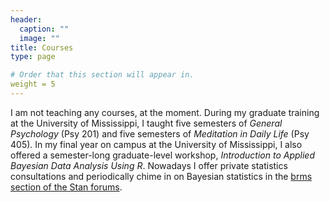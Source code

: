 ```yaml
---
header:
  caption: ""
  image: ""
title: Courses
type: page

# Order that this section will appear in.
weight = 5
---
```


I am not teaching any courses, at the moment. During my graduate training at the University of Mississippi, I taught five semesters of *General Psychology* (Psy 201) and five semesters of *Meditation in Daily Life* (Psy 405). In my final year on campus at the University of Mississippi, I also offered a semester-long graduate-level workshop, *Introduction to Applied Bayesian Data Analysis Using R*. Nowadays I offer private statistics consultations and periodically chime in on Bayesian statistics in the [brms section of the Stan forums](https://discourse.mc-stan.org/c/interfaces/brms/36).